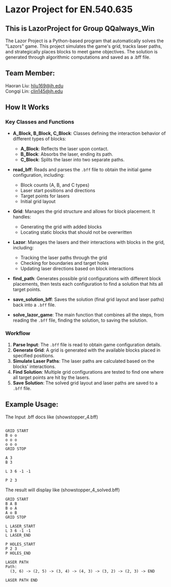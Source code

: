 # Lazor Project for EN.540.635

## This is LazorProject for Group QQalways_Win
The Lazor Project is a Python-based program that automatically solves the "Lazors" game. This project simulates the game's grid, tracks laser paths, and strategically places blocks to meet game objectives. The solution is generated through algorithmic computations and saved as a .bff file.

## Team Member:
Haoran Liu: hliu169@jh.edu  
Congqi Lin: clin145@jh.edu  

## How It Works

### Key Classes and Functions

- **A_Block, B_Block, C_Block**: Classes defining the interaction behavior of different types of blocks:
  - **A_Block**: Reflects the laser upon contact.
  - **B_Block**: Absorbs the laser, ending its path.
  - **C_Block**: Splits the laser into two separate paths.

- **read_bff**: Reads and parses the `.bff` file to obtain the initial game configuration, including:
  - Block counts (A, B, and C types)
  - Laser start positions and directions
  - Target points for lasers
  - Initial grid layout

- **Grid**: Manages the grid structure and allows for block placement. It handles:
  - Generating the grid with added blocks
  - Locating static blocks that should not be overwritten

- **Lazor**: Manages the lasers and their interactions with blocks in the grid, including:
  - Tracking the laser paths through the grid
  - Checking for boundaries and target holes
  - Updating laser directions based on block interactions

- **find_path**: Generates possible grid configurations with different block placements, then tests each configuration to find a solution that hits all target points.

- **save_solution_bff**: Saves the solution (final grid layout and laser paths) back into a `.bff` file.

- **solve_lazor_game**: The main function that combines all the steps, from reading the `.bff` file, finding the solution, to saving the solution.

### Workflow

1. **Parse Input**: The `.bff` file is read to obtain game configuration details.
2. **Generate Grid**: A grid is generated with the available blocks placed in specified positions.
3. **Simulate Laser Paths**: The laser paths are calculated based on the blocks' interactions.
4. **Find Solution**: Multiple grid configurations are tested to find one where all target points are hit by the lasers.
5. **Save Solution**: The solved grid layout and laser paths are saved to a `.bff` file.
## Example Usage:  
The Input .bff docs like (showstopper_4.bff)  
```plaintext

GRID START
B o o
o o o
o o o
GRID STOP

A 3
B 3

L 3 6 -1 -1

P 2 3
```

The result will display like (showstopper_4_solved.bff)
```plaintext 
GRID START
B A B
B o A
A o B
GRID STOP

L LASER_START
L 3 6 -1 -1
L LASER_END

P HOLES_START
P 2 3
P HOLES_END

LASER PATH
Path:
  (3, 6) -> (2, 5) -> (3, 4) -> (4, 3) -> (3, 2) -> (2, 3) -> END

LASER PATH END
```

